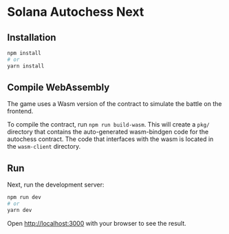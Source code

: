 
# Solana Autochess Next

## Installation

```bash
npm install
# or
yarn install
```

## Compile WebAssembly
The game uses a Wasm version of the contract to simulate the battle on the frontend.

To compile the contract, run `npm run build-wasm`. This will create a `pkg/` directory that contains the auto-generated wasm-bindgen code for the autochess contract. The code that interfaces with the wasm is located in the `wasm-client` directory.

## Run

Next, run the development server:

```bash
npm run dev
# or
yarn dev
```

Open [http://localhost:3000](http://localhost:3000) with your browser to see the result.
